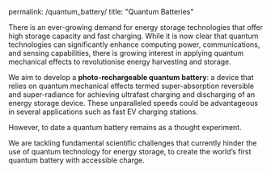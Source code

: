 permalink: /quantum_battery/
title: "Quantum Batteries"

There is an ever-growing demand for energy storage technologies that offer high storage capacity and fast
charging. While it is now clear that quantum technologies can significantly enhance computing power,
communications, and sensing capabilities, there is growing interest in applying quantum mechanical
effects to revolutionise energy harvesting and storage.

We aim to develop a **photo-rechargeable quantum battery**: a device that relies on quantum
mechanical effects termed super-absorption reversible
and super-radiance for achieving ultrafast
charging and discharging of an energy storage
device. These unparalleled speeds could be
advantageous in several applications such as fast EV charging stations. 

However, to date a quantum
battery remains as a thought experiment. 

We are tackling fundamental scientific
challenges that currently hinder the use of
quantum technology for energy storage, to
create the world’s first quantum battery with accessible charge.